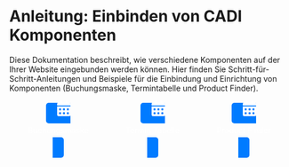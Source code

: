 # Anleitung: Einbinden von CADI Komponenten

Diese Dokumentation beschreibt, wie verschiedene Komponenten auf der Ihrer Website eingebunden  werden können. Hier finden Sie Schritt-für-Schritt-Anleitungen und Beispiele für die Einbindung und Einrichtung von Komponenten (Buchungsmaske, Termintabelle und Product Finder).

<div style="display: flex; justify-content: space-around;">

  <div style="text-align: center;">
    <a href="Buchungsmaske.md" style="text-decoration: none; background-color: #007bff; color: #fff; padding: 10px 20px; border-radius: 5px;">
<svg xmlns="http://www.w3.org/2000/svg" height="2em" viewBox="0 0 448 512"><!--! Font Awesome Free 6.4.2 by @fontawesome - https://fontawesome.com License - https://fontawesome.com/license (Commercial License) Copyright 2023 Fonticons, Inc. --><style>svg{fill:#ffffff}</style><path d="M128 0c17.7 0 32 14.3 32 32V64H288V32c0-17.7 14.3-32 32-32s32 14.3 32 32V64h48c26.5 0 48 21.5 48 48v48H0V112C0 85.5 21.5 64 48 64H96V32c0-17.7 14.3-32 32-32zM0 192H448V464c0 26.5-21.5 48-48 48H48c-26.5 0-48-21.5-48-48V192zm64 80v32c0 8.8 7.2 16 16 16h32c8.8 0 16-7.2 16-16V272c0-8.8-7.2-16-16-16H80c-8.8 0-16 7.2-16 16zm128 0v32c0 8.8 7.2 16 16 16h32c8.8 0 16-7.2 16-16V272c0-8.8-7.2-16-16-16H208c-8.8 0-16 7.2-16 16zm144-16c-8.8 0-16 7.2-16 16v32c0 8.8 7.2 16 16 16h32c8.8 0 16-7.2 16-16V272c0-8.8-7.2-16-16-16H336zM64 400v32c0 8.8 7.2 16 16 16h32c8.8 0 16-7.2 16-16V400c0-8.8-7.2-16-16-16H80c-8.8 0-16 7.2-16 16zm144-16c-8.8 0-16 7.2-16 16v32c0 8.8 7.2 16 16 16h32c8.8 0 16-7.2 16-16V400c0-8.8-7.2-16-16-16H208zm112 16v32c0 8.8 7.2 16 16 16h32c8.8 0 16-7.2 16-16V400c0-8.8-7.2-16-16-16H336c-8.8 0-16 7.2-16 16z"/></svg>
<p>Buchungsmaske</p>
    </a>
  </div>

  <div style="text-align: center;">
    <a href="Termin-Tabelle.md" style="text-decoration: none; background-color: #007bff; color: #fff; padding: 10px 20px; border-radius: 5px;">
<svg xmlns="http://www.w3.org/2000/svg" height="2em" viewBox="0 0 448 512"><!--! Font Awesome Free 6.4.2 by @fontawesome - https://fontawesome.com License - https://fontawesome.com/license (Commercial License) Copyright 2023 Fonticons, Inc. --><style>svg{fill:#ffffff}</style><path d="M128 0c17.7 0 32 14.3 32 32V64H288V32c0-17.7 14.3-32 32-32s32 14.3 32 32V64h48c26.5 0 48 21.5 48 48v48H0V112C0 85.5 21.5 64 48 64H96V32c0-17.7 14.3-32 32-32zM0 192H448V464c0 26.5-21.5 48-48 48H48c-26.5 0-48-21.5-48-48V192zm64 80v32c0 8.8 7.2 16 16 16h32c8.8 0 16-7.2 16-16V272c0-8.8-7.2-16-16-16H80c-8.8 0-16 7.2-16 16zm128 0v32c0 8.8 7.2 16 16 16h32c8.8 0 16-7.2 16-16V272c0-8.8-7.2-16-16-16H208c-8.8 0-16 7.2-16 16zm144-16c-8.8 0-16 7.2-16 16v32c0 8.8 7.2 16 16 16h32c8.8 0 16-7.2 16-16V272c0-8.8-7.2-16-16-16H336zM64 400v32c0 8.8 7.2 16 16 16h32c8.8 0 16-7.2 16-16V400c0-8.8-7.2-16-16-16H80c-8.8 0-16 7.2-16 16zm144-16c-8.8 0-16 7.2-16 16v32c0 8.8 7.2 16 16 16h32c8.8 0 16-7.2 16-16V400c0-8.8-7.2-16-16-16H208zm112 16v32c0 8.8 7.2 16 16 16h32c8.8 0 16-7.2 16-16V400c0-8.8-7.2-16-16-16H336c-8.8 0-16 7.2-16 16z"/></svg>
      <p>Termin Tabelle</p>
    </a>
  </div>

  <div style="text-align: center;">
    <a href="Product-Finder.md" style="text-decoration: none; background-color: #007bff; color: #fff; padding: 10px 20px; border-radius: 5px;">
<svg xmlns="http://www.w3.org/2000/svg" height="2em" viewBox="0 0 448 512"><!--! Font Awesome Free 6.4.2 by @fontawesome - https://fontawesome.com License - https://fontawesome.com/license (Commercial License) Copyright 2023 Fonticons, Inc. --><style>svg{fill:#ffffff}</style><path d="M128 0c17.7 0 32 14.3 32 32V64H288V32c0-17.7 14.3-32 32-32s32 14.3 32 32V64h48c26.5 0 48 21.5 48 48v48H0V112C0 85.5 21.5 64 48 64H96V32c0-17.7 14.3-32 32-32zM0 192H448V464c0 26.5-21.5 48-48 48H48c-26.5 0-48-21.5-48-48V192zm64 80v32c0 8.8 7.2 16 16 16h32c8.8 0 16-7.2 16-16V272c0-8.8-7.2-16-16-16H80c-8.8 0-16 7.2-16 16zm128 0v32c0 8.8 7.2 16 16 16h32c8.8 0 16-7.2 16-16V272c0-8.8-7.2-16-16-16H208c-8.8 0-16 7.2-16 16zm144-16c-8.8 0-16 7.2-16 16v32c0 8.8 7.2 16 16 16h32c8.8 0 16-7.2 16-16V272c0-8.8-7.2-16-16-16H336zM64 400v32c0 8.8 7.2 16 16 16h32c8.8 0 16-7.2 16-16V400c0-8.8-7.2-16-16-16H80c-8.8 0-16 7.2-16 16zm144-16c-8.8 0-16 7.2-16 16v32c0 8.8 7.2 16 16 16h32c8.8 0 16-7.2 16-16V400c0-8.8-7.2-16-16-16H208zm112 16v32c0 8.8 7.2 16 16 16h32c8.8 0 16-7.2 16-16V400c0-8.8-7.2-16-16-16H336c-8.8 0-16 7.2-16 16z"/></svg>
<p>Product Finder</p>
    </a>
  </div>

</div>